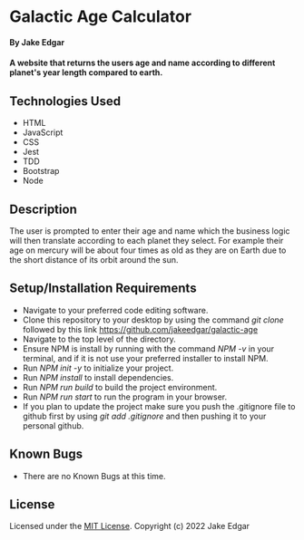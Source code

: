 # Galactic Age Calculator

#### By Jake Edgar

#### A website that returns the users age and name according to different planet's year length compared to earth. 

## Technologies Used

* HTML
* JavaScript
* CSS
* Jest
* TDD
* Bootstrap 
* Node

## Description

The user is prompted to enter their age and name which the business logic will then translate according to each planet they select. For example their age on mercury will be about four times as old as they are on Earth due to the short distance of its orbit around the sun. 

## Setup/Installation Requirements

* Navigate to your preferred code editing software. 
* Clone this repository to your desktop by using the command *git clone* followed by this link https://github.com/jakeedgar/galactic-age
* Navigate to the top level of the directory. 
* Ensure NPM is install by running with the command *NPM -v* in your terminal, and if it is not use your preferred installer to install NPM. 
* Run *NPM init -y* to initialize your project. 
* Run *NPM install* to install dependencies. 
* Run *NPM run build* to build the project environment. 
* Run *NPM run start* to run the program in your browser. 
* If you plan to update the project make sure you push the .gitignore file to github first by using *git add .gitignore* and then pushing it to your personal github. 


## Known Bugs

* There are no Known Bugs at this time. 

## License

Licensed under the [MIT License](LICENSE).
Copyright (c) 2022 Jake Edgar